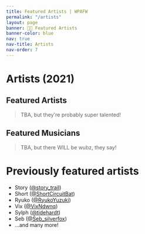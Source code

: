 ```yaml
---
title: Featured Artists | WPAFW
permalink: "/artists"
layout: page
banner: 👨‍🎨️ Featured Artists
banner-color: blue
nav: true
nav-title: Artists
nav-order: 7
---
```


# Artists (2021)

## Featured Artists

> TBA, but they're probably super talented!

## Featured Musicians

> TBA, but there WILL be wubz, they say!


# Previously featured artists

- Story ([@story_trail](https://twitter.com/story_trail))
- Short ([@ShortCircuitBat](https://twitter.com/ShortCircuitBat))
- Ryuko ([@RyukoYuzuki](https://twitter.com/RyukoYuzuki))
- Vix ([@VixNdwnq](https://twitter.com/VixNdwnq))
- Sylph ([@tidehardt](https://twitter.com/tidehardt))
- Seb ([@Seb_silverfox](https://twitter.com/Seb_silverfox/))
- ...and many more!
